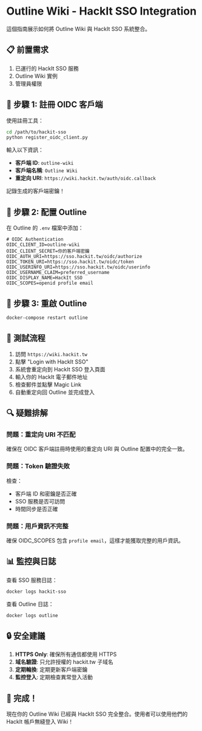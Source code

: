 # Outline Wiki - HackIt SSO Integration

這個指南展示如何將 Outline Wiki 與 HackIt SSO 系統整合。

## 📋 前置需求

1. 已運行的 HackIt SSO 服務
2. Outline Wiki 實例
3. 管理員權限

## 🔧 步驟 1: 註冊 OIDC 客戶端

使用註冊工具：

```bash
cd /path/to/hackit-sso
python register_oidc_client.py
```

輸入以下資訊：
- **客戶端 ID**: `outline-wiki`
- **客戶端名稱**: `Outline Wiki`
- **重定向 URI**: `https://wiki.hackit.tw/auth/oidc.callback`

記錄生成的客戶端密鑰！

## 🔧 步驟 2: 配置 Outline

在 Outline 的 `.env` 檔案中添加：

```env
# OIDC Authentication
OIDC_CLIENT_ID=outline-wiki
OIDC_CLIENT_SECRET=你的客戶端密鑰
OIDC_AUTH_URI=https://sso.hackit.tw/oidc/authorize
OIDC_TOKEN_URI=https://sso.hackit.tw/oidc/token
OIDC_USERINFO_URI=https://sso.hackit.tw/oidc/userinfo
OIDC_USERNAME_CLAIM=preferred_username
OIDC_DISPLAY_NAME=HackIt SSO
OIDC_SCOPES=openid profile email
```

## 🔧 步驟 3: 重啟 Outline

```bash
docker-compose restart outline
```

## 🧪 測試流程

1. 訪問 `https://wiki.hackit.tw`
2. 點擊 "Login with HackIt SSO"
3. 系統會重定向到 HackIt SSO 登入頁面
4. 輸入你的 HackIt 電子郵件地址
5. 檢查郵件並點擊 Magic Link
6. 自動重定向回 Outline 並完成登入

## 🔍 疑難排解

### 問題：重定向 URI 不匹配

確保在 OIDC 客戶端註冊時使用的重定向 URI 與 Outline 配置中的完全一致。

### 問題：Token 驗證失敗

檢查：
- 客戶端 ID 和密鑰是否正確
- SSO 服務是否可訪問
- 時間同步是否正確

### 問題：用戶資訊不完整

確保 OIDC_SCOPES 包含 `profile email`，這樣才能獲取完整的用戶資訊。

## 📊 監控與日誌

查看 SSO 服務日誌：
```bash
docker logs hackit-sso
```

查看 Outline 日誌：
```bash
docker logs outline
```

## 🔒 安全建議

1. **HTTPS Only**: 確保所有通信都使用 HTTPS
2. **域名驗證**: 只允許授權的 hackit.tw 子域名
3. **定期輪換**: 定期更新客戶端密鑰
4. **監控登入**: 定期檢查異常登入活動

## 🎉 完成！

現在你的 Outline Wiki 已經與 HackIt SSO 完全整合。使用者可以使用他們的 HackIt 帳戶無縫登入 Wiki！ 